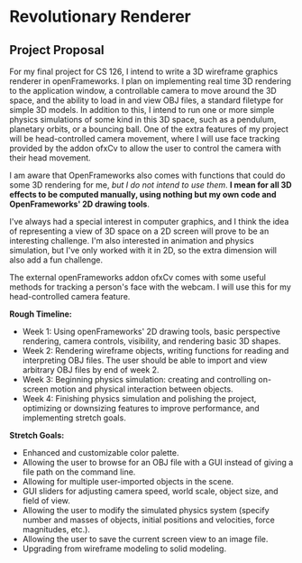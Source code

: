 # **Revolutionary Renderer**

<h2>Project Proposal</h2>

For my final project for CS 126, I intend to write a 3D wireframe graphics renderer in openFrameworks. I plan on implementing real time 3D rendering to the application window, a controllable camera to move around the 3D space, and the ability to load in and view OBJ files, a standard filetype for simple 3D models. In addition to this, I intend to run one or more simple physics simulations of some kind in this 3D space, such as a pendulum, planetary orbits, or a bouncing ball.  One of the extra features of my project will be head-controlled camera movement, where I will use face tracking provided by the addon ofxCv to allow the user to control the camera with their head movement. 

I am aware that OpenFrameworks also comes with functions that could do some 3D rendering for me, *but I do not intend to use them*. **I mean for all 3D effects to be computed manually, using nothing but my own code and OpenFrameworks' 2D drawing tools**.

I've always had a special interest in computer graphics, and I think the idea of representing a view of 3D space on a 2D screen will prove to be an interesting challenge. I'm also interested in animation and physics simulation, but I've only worked with it in 2D, so the extra dimension will also add a fun challenge.

The external openFrameworks addon ofxCv comes with some useful methods for tracking a person's face with the webcam. I will use this for my head-controlled camera feature.

**Rough Timeline:**

* Week 1: Using openFrameworks' 2D drawing tools, basic perspective rendering, camera controls, visibility, and rendering basic 3D shapes.
* Week 2: Rendering wireframe objects, writing functions for reading and interpreting OBJ files. The user should be able to import and view arbitrary OBJ files by end of week 2.
* Week 3: Beginning physics simulation: creating and controlling on-screen motion and physical interaction between objects.
* Week 4: Finishing physics simulation and polishing the project, optimizing or downsizing features to improve performance, and implementing stretch goals.

**Stretch Goals:** 

* Enhanced and customizable color palette.
* Allowing the user to browse for an OBJ file with a GUI instead of giving a file path on the command line.
* Allowing for multiple user-imported objects in the scene.
* GUI sliders for adjusting camera speed, world scale, object size, and field of view.
* Allowing the user to modify the simulated physics system (specify number and masses of objects, initial positions and velocities, force magnitudes, etc.).
* Allowing the user to save the current screen view to an image file.
* Upgrading from wireframe modeling to solid modeling.

